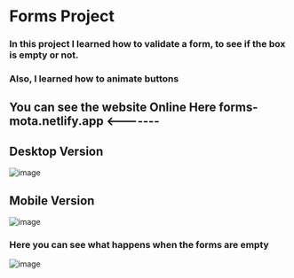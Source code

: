 # Forms Project


### In this project I learned how to validate a form, to see if the box is empty or not.
### Also, I learned how to animate buttons


## You can see the website Online Here forms-mota.netlify.app <-------


## Desktop Version

![image](https://user-images.githubusercontent.com/83287176/136567749-fcbb3320-536f-485e-88f1-5b69f6ecd15f.png)


## Mobile Version

![image](https://user-images.githubusercontent.com/83287176/136568003-9e86363b-adb8-4a68-9ac5-0357fed3318d.png)

### Here you can see what happens when the forms are empty

![image](https://user-images.githubusercontent.com/83287176/136568164-9998a8d1-c483-4c0e-9669-c85895380ba5.png)


